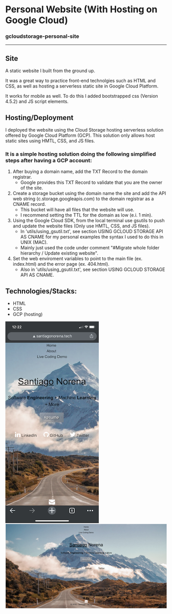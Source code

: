 # Personal Website (With Hosting on Google Cloud)

### gcloudstorage-personal-site
-----
## Site
A static website I built from the ground up.

It was a great way to practice front-end technolgies such as HTML and CSS, as well as hosting a serverless static site in Google Cloud Platform. 

It works for mobile as well. To do this I added bootstrapped css (Version 4.5.2) and JS script elements.

## Hosting/Deployment
I deployed the website using the Cloud Storage hosting serverless solution offered by Google Cloud Platform (GCP).
This solution only allows host static sites using HMTL, CSS, and JS files.

### It is a simple hosting solution doing the following simplified steps after having a GCP account:
1) After buying a domain name, add the TXT Record to the domain registrar.
    - Google provides this TXT Record to validate that you are the owner of the site.
2) Create a storage bucket using the domain name the site and add the API web string (c.storage.googleapis.com) to the domain registrar as a CNAME record.
    - This bucket will have all files that the website will use.
    - I recommend setting the TTL for the domain as low (e.i. 1 min).
3) Using the Google Cloud SDK, from the local terminal use gsutils to push and update the website files (Only use HMTL, CSS, and JS files). 
    - In 'utils/using_gsutil.txt', see section USING GCLOUD STORAGE API AS CNAME for my personal examples the syntax I used to do this in UNIX (MAC).
    - Mainly just used the code under comment "#Migrate whole folder hierarchy / Update existing website".
4) Set the web enviroment variables to point to the main file (ex. index.html) and the error page (ex. 404.html).
    - Also in 'utils/using_gsutil.txt', see section USING GCLOUD STORAGE API AS CNAME.

## Technologies/Stacks:
- HTML
- CSS
- GCP (hosting)

![Mobile Version](deployment/my_site-mobile.png) ![Web Version](deployment/my_site-web.png)
